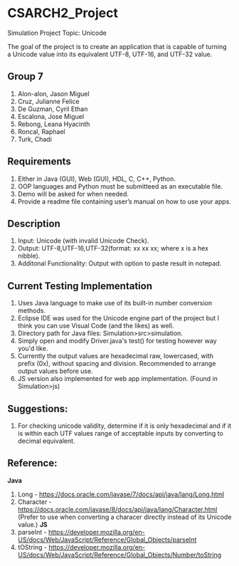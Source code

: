 # CSARCH2_Project
Simulation Project
Topic: Unicode

The goal of the project is to create an application that is capable of turning a Unicode value into its equivalent UTF-8, UTF-16, and UTF-32 value.

## Group 7
1. Alon-alon, Jason Miguel
2. Cruz, Julianne Felice
3. De Guzman, Cyril Ethan
4. Escalona, Jose Miguel
5. Rebong, Leana Hyacinth
6. Roncal, Raphael
7. Turk, Chadi

## Requirements
1. Either in Java (GUI), Web (GUI), HDL, C, C++, Python.
2. OOP languages and Python must be submitteed as an executable file.
3. Demo will be asked for when needed.
4. Provide a readme file containing user’s manual on how to use your apps.

## Description
1. Input: Unicode (with invalid Unicode Check).
2. Output: UTF-8,UTF-16,UTF-32(format: xx xx xx; where x is a hex nibble).
3. Additonal Functionality: Output with option to paste result in notepad.

## Current Testing Implementation
1. Uses Java language to make use of its built-in number conversion methods.
3. Eclipse IDE was used for the Unicode engine part of the project but I think you can use Visual Code (and the likes) as well.
4. Directory path for Java files: Simulation>src>simulation.
5. Simply open and modify Driver.java's test() for testing however way you'd like.
6. Currently the output values are hexadecimal raw, lowercased, with prefix (0x), without spacing and division. Recommended to arrange output values before use.
7. JS version also implemented for web app implementation. (Found in Simulation>js) 

## Suggestions:
1. For checking unicode validity, determine if it is only hexadecimal and if it is within each UTF values range of acceptable inputs by converting to decimal equivalent.

## Reference:
**Java**
1. Long - https://docs.oracle.com/javase/7/docs/api/java/lang/Long.html
2. Character - https://docs.oracle.com/javase/8/docs/api/java/lang/Character.html (Prefer to use when converting a characer directly instead of its Unicode value.)
**JS**
1. parseInt - https://developer.mozilla.org/en-US/docs/Web/JavaScript/Reference/Global_Objects/parseInt
2. tOString - https://developer.mozilla.org/en-US/docs/Web/JavaScript/Reference/Global_Objects/Number/toString
